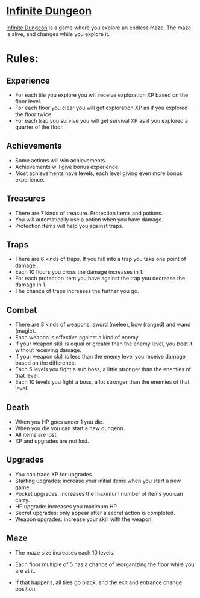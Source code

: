 # [Infinite Dungeon]
[Infinite Dungeon] is a game where you explore an endless maze. The maze is alive, and changes while you explore it. 

# Rules:
## Experience
- For each tile you explore you will receive exploration XP based on the floor level.
- For each floor you clear you will get exploration XP as if you explored the floor twice. 
- For each trap you survive you will get survival XP as if you explored a quarter of the floor.

## Achievements
- Some actions will win achievements. 
- Achievements will give bonus experience. 
- Most achievements have levels, each level giving even more bonus experience. 

## Treasures
- There are 7 kinds of treasure. Protection items and potions. 
- You will automatically use a potion when you have damage.
- Protection items will help you against traps. 

## Traps
- There are 6 kinds of traps. If you fall into a trap you take one point of damage. 
- Each 10 floors you cross the damage increases in 1. 
- For each protection item you have against the trap you decrease the damage in 1. 
- The chance of traps increases the further you go. 

## Combat
- There are 3 kinds of weapons: sword (melee), bow (ranged) and wand (magic). 
- Each weapon is effective against a kind of enemy.
- If your weapon skill is equal or greater than the enemy level, you beat it without receiving damage. 
- If your weapon skill is less than the enemy level you receive damage based on the difference. 
- Each 5 levels you fight a sub boss, a little stronger than the enemies of that level. 
- Each 10 levels you fight a boss, a lot stronger than the enemies of that level. 

## Death
- When you HP goes under 1 you die. 
- When you die you can start a new dungeon. 
- All items are lost. 
- XP and upgrades are not lost. 

## Upgrades
- You can trade XP for upgrades. 
- Starting upgrades: increase your initial items when you start a new game. 
- Pocket upgrades: increases the maximum number of items you can carry. 
- HP upgrade: increases you maximum HP. 
- Secret upgrades: only appear after a secret action is completed. 
- Weapon upgrades: increase your skill with the weapon.

## Maze
- The maze size increases each 10 levels.
- Each floor multiple of 5 has a chance of reorganizing the floor while you are at it. 
- If that happens, all tiles go black, and the exit and entrance change position. 


  [Infinite Dungeon]: <https://vinnyambesek.github.io/infiniteDungeon/>
